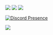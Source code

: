 
  <a href="https://discord.com/users/821690743587471400"><img src="https://img.shields.io/badge/Discord%20-1d202b.svg?&style=for-the-badge&logo=discord&logoColor=orange"></a>
  <a href="https://github.com/nufrain"><img src="https://img.shields.io/badge/Github%20-1d202b.svg?&style=for-the-badge&logo=github&logoColor=orange"></a>
  <a href="https://instagram.com/nufrain"><img src="https://img.shields.io/badge/Instagram%20-1d202b.svg?&style=for-the-badge&logo=instagram&logoColor=orange"></a>

[![Discord Presence](https://lanyard-profile-readme.vercel.app/api/821690743587471400?theme=light&bg=1d202b&animated=false&hideDiscrim=false&borderRadius=30px)](https://discord.com/users/821690743587471400)

 
<a href="https://discord.com/users/821690743587471400"><img src="https://img.shields.io/badge/CAT 💖 NUFRAIN%20-1d202b.svg?&style=for-the-badge&logo=&logoColor=orange"></a>
